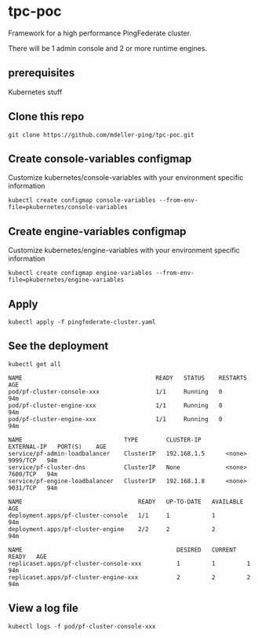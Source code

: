 # tpc-poc
  
Framework for a high performance PingFederate cluster.

There will be 1 admin console and 2 or more runtime engines.

## prerequisites

Kubernetes stuff

## Clone this repo

```text
git clone https://github.com/mdeller-ping/tpc-poc.git
```

## Create console-variables configmap
Customize kubernetes/console-variables with your environment specific information

```text
kubectl create configmap console-variables --from-env-file=pkubernetes/console-variables
```

## Create engine-variables configmap
Customize kubernetes/engine-variables with your environment specific information

```text
kubectl create configmap engine-variables --from-env-file=pkubernetes/engine-variables
```

## Apply

```text
kubectl apply -f pingfederate-cluster.yaml
```

## See the deployment

```text
kubectl get all
```

```text
NAME                                      READY   STATUS    RESTARTS   AGE
pod/pf-cluster-console-xxx                1/1     Running   0          94m
pod/pf-cluster-engine-xxx                 1/1     Running   0          94m
pod/pf-cluster-engine-xxx                 1/1     Running   0          94m

NAME                             TYPE        CLUSTER-IP       EXTERNAL-IP   PORT(S)    AGE
service/pf-admin-loadbalancer    ClusterIP   192.168.1.5      <none>        9999/TCP   94m
service/pf-cluster-dns           ClusterIP   None             <none>        7600/TCP   94m
service/pf-engine-loadbalancer   ClusterIP   192.168.1.8      <none>        9031/TCP   94m

NAME                                 READY   UP-TO-DATE   AVAILABLE   AGE
deployment.apps/pf-cluster-console   1/1     1            1           94m
deployment.apps/pf-cluster-engine    2/2     2            2           94m

NAME                                            DESIRED   CURRENT   READY   AGE
replicaset.apps/pf-cluster-console-xxx          1         1         1       94m
replicaset.apps/pf-cluster-engine-xxx           2         2         2       94m
```

## View a log file

```text
kubectl logs -f pod/pf-cluster-console-xxx
```
